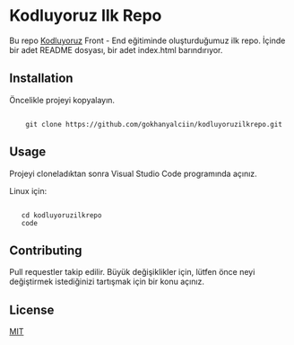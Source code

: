 # Kodluyoruz Ilk Repo
Bu repo [Kodluyoruz](https://www.kodluyoruz.org) Front - End eğitiminde oluşturduğumuz ilk repo. İçinde bir adet README dosyası, bir adet index.html barındırıyor.

## Installation

Öncelikle projeyi kopyalayın.

````
 
    git clone https://github.com/gokhanyalciin/kodluyoruzilkrepo.git

````

## Usage

Projeyi cloneladıktan sonra Visual Studio Code programında açınız.

Linux için:
````
 
   cd kodluyoruzilkrepo
   code 

````

## Contributing

Pull requestler takip edilir. Büyük değişiklikler için, lütfen önce neyi değiştirmek istediğinizi tartışmak için bir konu açınız.

## License

[MIT](https://github.com/gokhanyalciin/kodluyoruzilkrepo/blob/master/LICENSE)
